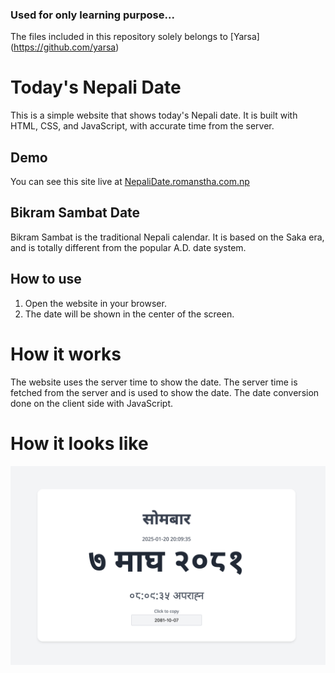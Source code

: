 ### Used for only learning purpose...

The files included in this repository solely belongs to [Yarsa] (https://github.com/yarsa)


# Today's Nepali Date

This is a simple website that shows today's Nepali date. It is built with HTML, CSS, and JavaScript, with accurate time from the server.

## Demo

You can see this site live at [NepaliDate.romanstha.com.np](https://nepalidate.romanstha.com.np)

## Bikram Sambat Date

Bikram Sambat is the traditional Nepali calendar. It is based on the Saka era, and is totally different from the popular A.D. date system.

## How to use

1. Open the website in your browser.
2. The date will be shown in the center of the screen.

# How it works

The website uses the server time to show the date. The server time is fetched from the server and is used to show the date. The date conversion done on the client side with JavaScript.

# How it looks like

![Screenshot](public/screenshot.png)
